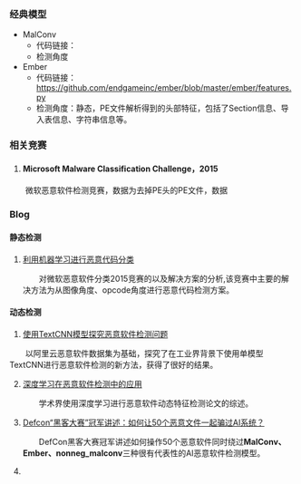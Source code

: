 ### 经典模型

- MalConv
  - 代码链接：
  - 检测角度
- Ember
  - 代码链接：https://github.com/endgameinc/ember/blob/master/ember/features.py
  - 检测角度：静态，PE文件解析得到的头部特征，包括了Section信息、导入表信息、字符串信息等。





### 相关竞赛

1. ####  Microsoft Malware Classification Challenge，2015

&emsp;&emsp;微软恶意软件检测竞赛，数据为去掉PE头的PE文件，数据



### Blog

#### 静态检测

1. [利用机器学习进行恶意代码分类](http://drops.xmd5.com/static/drops/tips-8151.html)

   &emsp;&emsp;对微软恶意软件分类2015竞赛的以及解决方案的分析,该竞赛中主要的解决方法为从图像角度、opcode角度进行恶意代码检测方案。

   

#### 动态检测

1. [使用TextCNN模型探究恶意软件检测问题](https://www.anquanke.com/post/id/193041)

&emsp;&emsp;以阿里云恶意软件数据集为基础，探究了在工业界背景下使用单模型TextCNN进行恶意软件检测的新方法，获得了很好的结果。

2. [深度学习在恶意软件检测中的应用](https://xz.aliyun.com/t/2447)

   &emsp;&emsp;学术界使用深度学习进行恶意软件动态特征检测论文的综述。

3. [Defcon“黑客大赛”冠军讲述：如何让50个恶意文件一起骗过AI系统？](https://www.secrss.com/articles/13984)

   &emsp;&emsp;DefCon黑客大赛冠军讲述如何操作50个恶意软件同时绕过**MalConv、Ember、nonneg_malconv**三种很有代表性的AI恶意软件检测模型。

4. 


